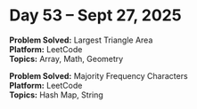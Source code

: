 # Day 53 – Sept 27, 2025

**Problem Solved:** Largest Triangle Area                       
**Platform:** LeetCode                       
**Topics:** Array, Math, Geometry

**Problem Solved:** Majority Frequency Characters                       
**Platform:** LeetCode                       
**Topics:** Hash Map, String 

